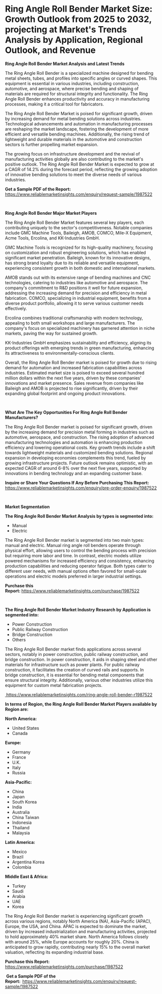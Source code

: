 <p><h1>Ring Angle Roll Bender Market Size: Growth Outlook from 2025 to 2032, projecting at Market's Trends Analysis by Application, Regional Outlook, and Revenue</h1></p><p><strong>Ring Angle Roll Bender Market Analysis and Latest Trends</strong></p>
<p><p>The Ring Angle Roll Bender is a specialized machine designed for bending metal sheets, tubes, and profiles into specific angles or curved shapes. This equipment is essential in various industries, including construction, automotive, and aerospace, where precise bending and shaping of materials are required for structural integrity and functionality. The Ring Angle Roll Bender enhances productivity and accuracy in manufacturing processes, making it a critical tool for fabricators.</p><p>The Ring Angle Roll Bender Market is poised for significant growth, driven by increasing demand for metal bending solutions across industries. Technological advancements and automation in manufacturing processes are reshaping the market landscape, fostering the development of more efficient and versatile bending machines. Additionally, the rising trend of lightweight and durable materials in the automotive and construction sectors is further propelling market expansion.</p><p>The growing focus on infrastructure development and the revival of manufacturing activities globally are also contributing to the market's positive outlook. The Ring Angle Roll Bender Market is expected to grow at a CAGR of 14.2% during the forecast period, reflecting the growing adoption of innovative bending solutions to meet the diverse needs of various industries.</p></p>
<p><strong>Get a Sample PDF of the Report:&nbsp;</strong> <a href="https://www.reliablemarketinsights.com/enquiry/request-sample/1987522?utm_campaign=3031&utm_medium=2&utm_source=Github&utm_content=ia&utm_term=12042025&utm_id=ring-angle-roll-bender">https://www.reliablemarketinsights.com/enquiry/request-sample/1987522</a></p>
<p>&nbsp;</p>
<p><strong>Ring Angle Roll Bender Major Market Players</strong></p>
<p><p>The Ring Angle Roll Bender Market features several key players, each contributing uniquely to the sector's competitiveness. Notable companies include GMC Machine Tools, Baileigh, AMOB, COMCO, Mile-X Equipment, Acme Tools, Ercolina, and KK-Industries GmbH.</p><p>GMC Machine Tools is recognized for its high-quality machinery, focusing on customization and robust engineering solutions, which has enabled significant market penetration. Baileigh, known for its innovative designs, has strong brand loyalty due to its reliable and versatile equipment, experiencing consistent growth in both domestic and international markets.</p><p>AMOB stands out with its extensive range of bending machines and CNC technologies, catering to industries like automotive and aerospace. The company's commitment to R&D positions it well for future expansion, addressing the increasing demand for precision and efficiency in metal fabrication. COMCO, specializing in industrial equipment, benefits from a diverse product portfolio, allowing it to serve various customer needs effectively.</p><p>Ercolina combines traditional craftsmanship with modern technology, appealing to both small workshops and large manufacturers. The company's focus on specialized machinery has garnered attention in niche markets, paving the way for sustained growth.</p><p>KK-Industries GmbH emphasizes sustainability and efficiency, aligning its product offerings with emerging trends in green manufacturing, enhancing its attractiveness to environmentally-conscious clients.</p><p>Overall, the Ring Angle Roll Bender market is poised for growth due to rising demand for automation and increased fabrication capabilities across industries. Estimated market size is poised to exceed several hundred million dollars within the next five years, driven by these companies' innovations and market presence. Sales revenue from companies like Baileigh and AMOB is projected to rise significantly, driven by their expanding global footprint and ongoing product innovations.</p></p>
<p>&nbsp;</p>
<p><strong>What Are The Key Opportunities For Ring Angle Roll Bender Manufacturers?</strong></p>
<p><p>The Ring Angle Roll Bender market is poised for significant growth, driven by the increasing demand for precision metal forming in industries such as automotive, aerospace, and construction. The rising adoption of advanced manufacturing technologies and automation is enhancing production efficiency and lowering operational costs. Key growth trends include a shift towards lightweight materials and customized bending solutions. Regional expansion in developing economies complements this trend, fueled by growing infrastructure projects. Future outlook remains optimistic, with an expected CAGR of around 6-8% over the next five years, supported by innovations in bending technology and an expanding customer base.</p></p>
<p><strong>Inquire or Share Your Questions If Any Before Purchasing This Report:</strong> <a href="https://www.reliablemarketinsights.com/enquiry/pre-order-enquiry/1987522?utm_campaign=3031&utm_medium=2&utm_source=Github&utm_content=ia&utm_term=12042025&utm_id=ring-angle-roll-bender">https://www.reliablemarketinsights.com/enquiry/pre-order-enquiry/1987522</a></p>
<p>&nbsp;</p>
<p><strong>Market Segmentation</strong></p>
<p><strong>The Ring Angle Roll Bender Market Analysis by types is segmented into:</strong></p>
<p><ul><li>Manual</li><li>Electric</li></ul></p>
<p><p>The Ring Angle Roll Bender market is segmented into two main types: manual and electric. Manual ring angle roll benders operate through physical effort, allowing users to control the bending process with precision but requiring more labor and time. In contrast, electric models utilize powered mechanisms for increased efficiency and consistency, enhancing production capabilities and reducing operator fatigue. Both types cater to different user needs, with manual options often favored for small-scale operations and electric models preferred in larger industrial settings.</p></p>
<p><strong>Purchase this Report:&nbsp;</strong><a href="https://www.reliablemarketinsights.com/purchase/1987522?utm_campaign=3031&utm_medium=2&utm_source=Github&utm_content=ia&utm_term=12042025&utm_id=ring-angle-roll-bender">https://www.reliablemarketinsights.com/purchase/1987522</a></p>
<p>&nbsp;</p>
<p><strong>The Ring Angle Roll Bender Market Industry Research by Application is segmented into:</strong></p>
<p><ul><li>Power Construction</li><li>Public Railway Construction</li><li>Bridge Construction</li><li>Others</li></ul></p>
<p><p>The Ring Angle Roll Bender market finds applications across several sectors, notably in power construction, public railway construction, and bridge construction. In power construction, it aids in shaping steel and other materials for infrastructure such as power plants. For public railway construction, it facilitates the creation of curved rails and supports. In bridge construction, it is essential for bending metal components that ensure structural integrity. Additionally, various other industries utilize this equipment for custom metal fabrication projects.</p></p>
<p><a href="https://www.reliablemarketinsights.com/ring-angle-roll-bender-r1987522?utm_campaign=3031&utm_medium=2&utm_source=Github&utm_content=ia&utm_term=12042025&utm_id=ring-angle-roll-bender">&nbsp;https://www.reliablemarketinsights.com/ring-angle-roll-bender-r1987522</a></p>
<p><strong>In terms of Region, the Ring Angle Roll Bender Market Players available by Region are:</strong></p>
<p>
    <p> <strong> North America: </strong>
        <ul>
            <li>United States</li>
            <li>Canada</li>
        </ul>
        </p> 
    <p> <strong> Europe: </strong>
        <ul>
            <li>Germany</li>
            <li>France</li>
            <li>U.K.</li>
            <li>Italy</li>
            <li>Russia</li>
        </ul>
        </p> 
    <p> <strong> Asia-Pacific: </strong>
        <ul>
            <li>China</li>
            <li>Japan</li>
            <li>South Korea</li>
            <li>India</li>
            <li>Australia</li>
            <li>China Taiwan</li>
            <li>Indonesia</li>
            <li>Thailand</li>
            <li>Malaysia</li>
        </ul>
        </p> 
    <p> <strong> Latin America: </strong>
        <ul>
            <li>Mexico</li>
            <li>Brazil</li>
            <li>Argentina Korea</li>
            <li>Colombia</li>
        </ul>
        </p> 
    <p> <strong> Middle East & Africa: </strong>
        <ul>
            <li>Turkey</li>
            <li>Saudi</li>
            <li>Arabia</li>
            <li>UAE</li>
            <li>Korea</li>
        </ul>
    </p>
    </p>
<p><p>The Ring Angle Roll Bender market is experiencing significant growth across various regions, notably North America (NA), Asia-Pacific (APAC), Europe, the USA, and China. APAC is expected to dominate the market, driven by increased industrialization and manufacturing activities, projected to hold approximately 40% market share. North America follows closely with around 25%, while Europe accounts for roughly 20%. China is anticipated to grow rapidly, contributing nearly 15% to the overall market valuation, reflecting its expanding industrial base.</p></p>
<p><strong>Purchase this Report: </strong><a href="https://www.reliablemarketinsights.com/purchase/1987522?utm_campaign=3031&utm_medium=2&utm_source=Github&utm_content=ia&utm_term=12042025&utm_id=ring-angle-roll-bender">https://www.reliablemarketinsights.com/purchase/1987522</a></p>
<p>&nbsp;<strong>Get a Sample PDF of the Report:&nbsp;&nbsp;</strong><a href="https://www.reliablemarketinsights.com/enquiry/request-sample/1987522?utm_campaign=3031&utm_medium=2&utm_source=Github&utm_content=ia&utm_term=12042025&utm_id=ring-angle-roll-bender">https://www.reliablemarketinsights.com/enquiry/request-sample/1987522</a></p>
<p><strong></strong></p>
<p><p></p><p></p><p></p></p>
